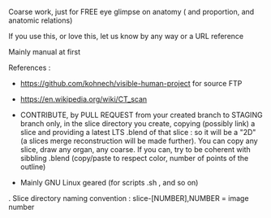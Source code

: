 Coarse work, just for FREE eye glimpse on anatomy ( and proportion, and anatomic relations)

If you use this, or love this, let us know by any way or a URL reference 

Mainly manual at first 

References : 
- https://github.com/kohnech/visible-human-project for source FTP

- https://en.wikipedia.org/wiki/CT_scan

- CONTRIBUTE, by PULL REQUEST from your created branch to STAGING branch only, in the slice directory you create, copying (possibly link) a slice and providing a latest LTS .blend of that slice : so it will be a "2D" (a slices merge reconstruction will be made further). You can copy any slice, draw any organ, any coarse. If you can, try to be coherent with sibbling .blend (copy/paste to respect color, number of points of the outline)

- Mainly GNU Linux geared (for scripts .sh , and so on)

. Slice directory naming convention : slice-[NUMBER],NUMBER = image number
